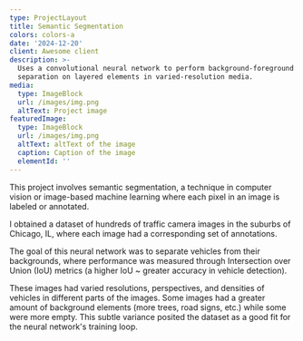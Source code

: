```yaml
---
type: ProjectLayout
title: Semantic Segmentation
colors: colors-a
date: '2024-12-20'
client: Awesome client
description: >-
  Uses a convolutional neural network to perform background-foreground
  separation on layered elements in varied-resolution media.
media:
  type: ImageBlock
  url: /images/img.png
  altText: Project image
featuredImage:
  type: ImageBlock
  url: /images/img.png
  altText: altText of the image
  caption: Caption of the image
  elementId: ''
---
```

This project involves semantic segmentation, a technique in computer vision or image-based machine learning where each pixel in an image is labeled or annotated.

I obtained a dataset of hundreds of traffic camera images in the suburbs of Chicago, IL, where each image had a corresponding set of annotations.

The goal of this neural network was to separate vehicles from their backgrounds, where performance was measured through Intersection over Union (IoU) metrics (a higher IoU \~ greater accuracy in vehicle detection).

These images had varied resolutions, perspectives, and densities of vehicles in different parts of the images. Some images had a greater amount of background elements (more trees, road signs, etc.) while some were more empty. This subtle variance posited the dataset as a good fit for the neural network's training loop.
